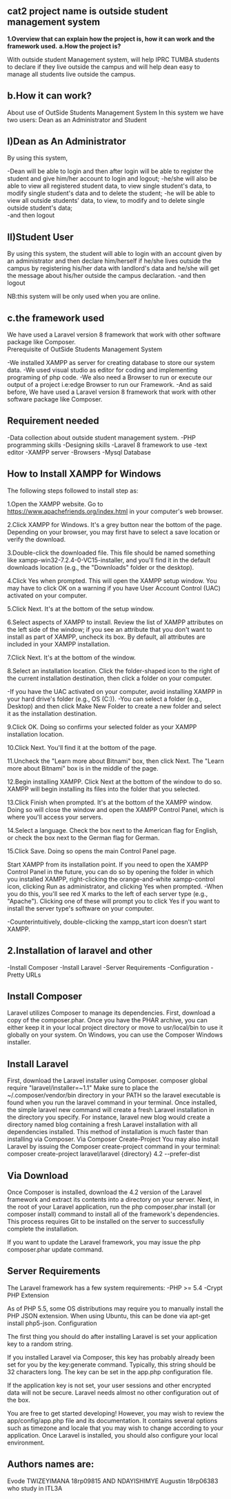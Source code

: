 cat2
project name is outside student management system
------------------------------------------------------------------------
**1.Overview that can explain how the project is, how it can work and the framework used.**
**a.How the project is?**

With outside student Management system, will help IPRC TUMBA students to declare if they live outside the campus and will help dean easy to manage all students live outside the campus.

 b.How it can work?
 ---------------------
 
About use of OutSide Students Management System 
In this system we have two users: Dean as an Administrator and Student

I)Dean as An Administrator
---------------------------
By using this system,

-Dean will be able to login and then after login will be able to register the student and give him/her account to login and logout;
-he/she will also be able to view all registered student data, to view single student's data, to modify single student's data and to delete the student;
-he will be able to view all outside students' data, to view, to modify and to delete single outside student's data;  
-and then logout

II)Student User
------------------

By using this system, the student will able to login with an account given by an administrator and then declare him/herself if he/she lives outside the campus 
by registering his/her data with landlord's data and he/she will get the message about his/her outside the campus declaration.
-and then logout

NB:this system will be only used when you are  online.

c.the framework used
---------------------

We have used a Laravel version 8 framework that work with other software package like Composer.                              
Prerequisite of OutSide Students Management System

-We installed XAMPP as server for creating database to store our system data.
-We used visual studio as editor for coding and implementing programing of php code.
-We also need a Browser to run or execute our output of a project i.e:edge Browser to run our Framework.
-And as said before, We have used a Laravel version 8 framework that work with other software package like Composer.

Requirement needed 
-------------------
-Data collection about outside student management system.
-PHP programming skills
-Designing skills
-Laravel 8 framework to use
-text editor
 -XAMPP server
-Browsers
-Mysql Database
  
How to Install XAMPP for Windows
-----------------------------------

The following steps followed to install step as:

 1.Open the XAMPP website. Go to https://www.apachefriends.org/index.html in your computer's web browser.
 
2.Click XAMPP for Windows. It's a grey button near the bottom of the page. 
Depending on your browser, you may first have to select a save location or verify the download.

3.Double-click the downloaded file. This file should be named something like xampp-win32-7.2.4-0-VC15-installer, and you'll find it in the default downloads location (e.g., the "Downloads" folder or the desktop). 

4.Click Yes when prompted. This will open the XAMPP setup window. 
You may have to click OK on a warning if you have User Account Control (UAC) activated on your computer.

5.Click Next. It's at the bottom of the setup window. 

6.Select aspects of XAMPP to install. Review the list of XAMPP attributes on the left side of the window; if you see an attribute that you don't want to install as part of XAMPP, uncheck its box. 
By default, all attributes are included in your XAMPP installation.

7.Click Next. It's at the bottom of the window.

8.Select an installation location. Click the folder-shaped icon to the right of the current installation destination, then click a folder on your computer. 

-If you have the UAC activated on your computer, avoid installing XAMPP in your hard drive's folder (e.g., OS (C:)).
-You can select a folder (e.g., Desktop) and then click Make New Folder to create a new folder and select it as the installation destination.

9.Click OK. Doing so confirms your selected folder as your XAMPP installation location. 

10.Click Next. You'll find it at the bottom of the page. 

11.Uncheck the "Learn more about Bitnami" box, then click Next. The "Learn more about Bitnami" box is in the middle of the page. 

12.Begin installing XAMPP. Click Next at the bottom of the window to do so. XAMPP will begin installing its files into the folder that you selected.

13.Click Finish when prompted. It's at the bottom of the XAMPP window. Doing so will close the window and open the XAMPP Control Panel, which is where you'll access your servers. 

14.Select a language. Check the box next to the American flag for English, or check the box next to the German flag for German. 

15.Click Save. Doing so opens the main Control Panel page. 

Start XAMPP from its installation point. If you need to open the XAMPP Control Panel in the future, you can do so by opening the folder in which you installed XAMPP, right-clicking the orange-and-white xampp-control icon, clicking Run as administrator, and clicking Yes when prompted. 
-When you do this, you'll see red X marks to the left of each server type (e.g., "Apache"). Clicking one of these will prompt you to click Yes if you want to install the server type's software on your computer.

-Counterintuitively, double-clicking the xampp_start icon doesn't start XAMPP.



2.Installation of laravel and other
-----------------------------------
-Install Composer
-Install Laravel
-Server Requirements
-Configuration
-Pretty URLs

Install Composer
-------------------
Laravel utilizes Composer to manage its dependencies. First, download a copy of the composer.phar. Once you have the PHAR archive, you can either keep it in your local project directory or move to usr/local/bin to use it globally on your system. On Windows, you can use the Composer Windows installer.

Install Laravel
------------------
First, download the Laravel installer using Composer.
composer global require "laravel/installer=~1.1"
Make sure to place the ~/.composer/vendor/bin directory in your PATH so the laravel executable is found when you run the laravel command in your terminal.
Once installed, the simple laravel new command will create a fresh Laravel installation in the directory you specify. For instance, laravel new blog would create a directory named blog containing a fresh Laravel installation with all dependencies installed. This method of installation is much faster than installing via Composer.
Via Composer Create-Project
You may also install Laravel by issuing the Composer create-project command in your terminal:
composer create-project laravel/laravel {directory} 4.2 --prefer-dist

Via Download
----------------
Once Composer is installed, download the 4.2 version of the Laravel framework and extract its contents into a directory on your server. Next, in the root of your Laravel application, run the php composer.phar install (or composer install) command to install all of the framework's dependencies. This process requires Git to be installed on the server to successfully complete the installation.

If you want to update the Laravel framework, you may issue the php composer.phar update command.

Server Requirements
--------------------
The Laravel framework has a few system requirements:
-PHP >= 5.4
-Crypt PHP Extension

As of PHP 5.5, some OS distributions may require you to manually install the PHP JSON extension. When using Ubuntu, this can be done via apt-get install php5-json.
Configuration

The first thing you should do after installing Laravel is set your application key to a random string. 

If you installed Laravel via Composer, this key has probably already been set for you by the key:generate command. Typically, this string should be 32 characters long. The key can be set in the app.php configuration file.

If the application key is not set, your user sessions and other encrypted data will not be secure.
Laravel needs almost no other configuration out of the box.

You are free to get started developing! However, you may wish to review the app/config/app.php file and its documentation. It contains several options such as timezone and locale that you may wish to change according to your application.
Once Laravel is installed, you should also configure your local environment. 

Authors names are:
-------------------

Evode TWIZEYIMANA 18rp09815 AND NDAYISHIMYE Augustin 18rp06383  who study in ITL3A

